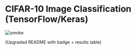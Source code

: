 # CIFAR-10 Image Classification (TensorFlow/Keras)

![smoke](https://github.com/kellyankrah/cnn-cifar10-tensorflow/actions/workflows/smoke.yml/badge.svg)

(Upgraded README with badge + results table)
